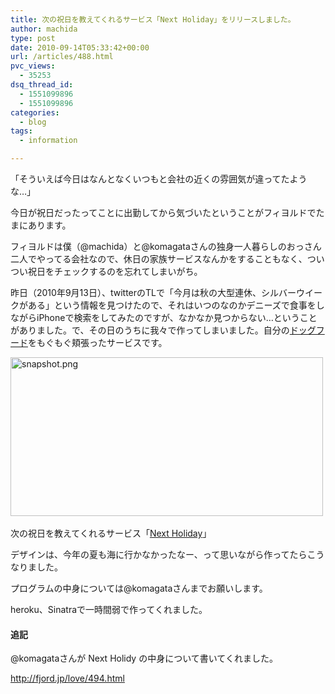```yaml
---
title: 次の祝日を教えてくれるサービス「Next Holiday」をリリースしました。
author: machida
type: post
date: 2010-09-14T05:33:42+00:00
url: /articles/488.html
pvc_views:
  - 35253
dsq_thread_id:
  - 1551099896
  - 1551099896
categories:
  - blog
tags:
  - information

---
```

「そういえば今日はなんとなくいつもと会社の近くの雰囲気が違ってたような…」
  
今日が祝日だったってことに出勤してから気づいたということがフィヨルドでたまにあります。

フィヨルドは僕（@machida）と@komagataさんの独身一人暮らしのおっさん二人でやってる会社なので、休日の家族サービスなんかをすることもなく、ついつい祝日をチェックするのを忘れてしまいがち。

昨日（2010年9月13日）、twitterのTLで「今月は秋の大型連休、シルバーウイークがある」という情報を見つけたので、それはいつのなのかデニーズで食事をしながらiPhoneで検索をしてみたのですが、なかなか見つからない…ということがありました。で、その日のうちに我々で作ってしまいました。自分の[ドッグフード][1]をもぐもぐ頬張ったサービスです。

<p class="center">
  <a href="http://holiday.fjord.jp/"><img src="http://farm5.static.flickr.com/4127/4989308068_799e4379ca.jpg" width="500" height="254" alt="snapshot.png" /></a><br /> <br /> 次の祝日を教えてくれるサービス「<a href="http://holiday.fjord.jp/">Next Holiday</a>」
</p>

デザインは、今年の夏も海に行かなかったなー、って思いながら作ってたらこうなりました。

プログラムの中身については@komagataさんまでお願いします。
  
heroku、Sinatraで一時間弱で作ってくれました。

#### 追記

@komagataさんが Next Holidy の中身について書いてくれました。
  
<http://fjord.jp/love/494.html>

 [1]: http://en.wikipedia.org/wiki/Eating_your_own_dog_food
